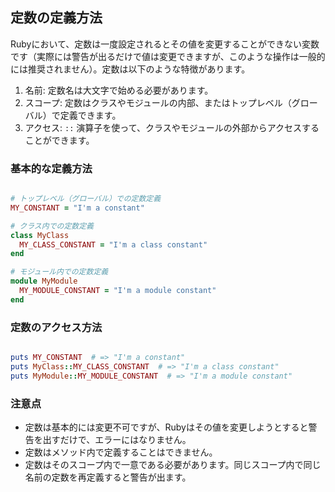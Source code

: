 ## 定数の定義方法

Rubyにおいて、定数は一度設定されるとその値を変更することができない変数です（実際には警告が出るだけで値は変更できますが、このような操作は一般的には推奨されません）。定数は以下のような特徴があります。

1. 名前: 定数名は大文字で始める必要があります。
2. スコープ: 定数はクラスやモジュールの内部、またはトップレベル（グローバル）で定義できます。
3. アクセス: `::` 演算子を使って、クラスやモジュールの外部からアクセスすることができます。

### 基本的な定義方法

```ruby

# トップレベル（グローバル）での定数定義
MY_CONSTANT = "I'm a constant"

# クラス内での定数定義
class MyClass
  MY_CLASS_CONSTANT = "I'm a class constant"
end

# モジュール内での定数定義
module MyModule
  MY_MODULE_CONSTANT = "I'm a module constant"
end

```

### 定数のアクセス方法

```ruby

puts MY_CONSTANT  # => "I'm a constant"
puts MyClass::MY_CLASS_CONSTANT  # => "I'm a class constant"
puts MyModule::MY_MODULE_CONSTANT  # => "I'm a module constant"

```

### 注意点

- 定数は基本的には変更不可ですが、Rubyはその値を変更しようとすると警告を出すだけで、エラーにはなりません。
- 定数はメソッド内で定義することはできません。
- 定数はそのスコープ内で一意である必要があります。同じスコープ内で同じ名前の定数を再定義すると警告が出ます。